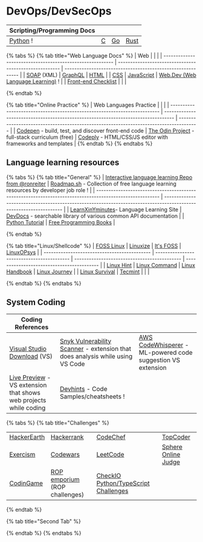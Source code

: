 # DevOps/DevSecOps



| Scripting/Programming Docs                              |                               |                           |                                    |
| ------------------------------------------------------- | ----------------------------- | ------------------------- | ---------------------------------- |
| [Python](https://wiki.python.org/moin/BeginnersGuide) ! | [C](https://www.learn-c.org/) | [Go](https://www.go.dev/) | [Rust](https://www.rust-lang.org/) |

{% tabs %}
{% tab title="Web Language  Docs" %}
| Web                                                       |                                                        |                                                             |
| --------------------------------------------------------- | ------------------------------------------------------ | ----------------------------------------------------------- |
| [SOAP](https://www.w3schools.com/XML/xml\_soap.asp) (XML) | [GraphQL](https://graphql.org/)                        | [HTML](https://www.w3schools.com/html/default.asp)          |
| [CSS](https://www.w3schools.com/Css/)                     | [JavaScript](https://www.w3schools.com/js/DEFAULT.asp) | [Web.Dev (Web Language Learning)](https://web.dev/learn/) ! |
| [Front-end Checklist](https://frontendchecklist.io/)      |                                                        |                                                             |


{% endtab %}

{% tab title="Online Practice" %}
| Web Languages Practice                                                    |                                                                                    |                                                                                        |
| ------------------------------------------------------------------------- | ---------------------------------------------------------------------------------- | -------------------------------------------------------------------------------------- |
| [Codepen](https://codepen.io/) - build, test, and discover front-end code | [The Odin Project](https://www.theodinproject.com/) - full-stack curriculum (free) | [Codeply](https://www.codeply.com/) - HTML/CSS/JS editor with frameworks and templates |
{% endtab %}
{% endtabs %}

## Language learning resources

{% tabs %}
{% tab title="General" %}
| [Interactive language learning Repo from @ronreiter](https://github.com/ronreiter/interactive-tutorials) | [Roadmap.sh](https://roadmap.sh/roadmaps) - Collection of free language learning resources by developer job role ! |
| -------------------------------------------------------------------------------------------------------- | ------------------------------------------------------------------------------------------------------------------ |
| [LearnXinYminutes](https://learnxinyminutes.com/)- Language Learning Site                                | [DevDocs](https://devdocs.io/) - searchable library of various common API documentation                            |
| [Python Tutorial](https://www.pythontutorial.net/)                                                       | [Free Programming Books](https://github.com/EbookFoundation/free-programming-books)                                |


{% endtab %}

{% tab title="Linux/Shellcode" %}
| [FOSS Linux](https://www.fosslinux.com/)     | [Linuxize](https://linuxize.com/)          | [It's FOSS](https://itsfoss.com/)            | [LinuxOPsys](https://linuxopsys.com/)      |
| -------------------------------------------- | ------------------------------------------ | -------------------------------------------- | ------------------------------------------ |
| [Linux Hint](https://linuxhint.com/)         | [Linux Command](https://linuxcommand.org/) | [Linux Handbook](https://linuxhandbook.com/) | [Linux Journey](https://linuxjourney.com/) |
| [Linux Survival](https://linuxsurvival.com/) | [Tecmint](https://www.tecmint.com/)        |                                              |                                            |


{% endtab %}
{% endtabs %}

## System Coding

| Coding References                                                                                                                             |                                                                                                                                              |                                                                                                                                                   |
| --------------------------------------------------------------------------------------------------------------------------------------------- | -------------------------------------------------------------------------------------------------------------------------------------------- | ------------------------------------------------------------------------------------------------------------------------------------------------- |
| [Visual Studio Download](https://visualstudio.microsoft.com/downloads/) (VS)                                                                  | [Snyk Vulnerability Scanner](https://docs.snyk.io/ide-tools/visual-studio-code-extension) - extension that does analysis while using VS Code | [AWS CodeWhisperer](https://docs.aws.amazon.com/toolkit-for-vscode/latest/userguide/codewhisperer.html) - ML-powered code suggestion VS extension |
| [Live Preview](https://marketplace.visualstudio.com/items?itemName=ms-vscode.live-server) - VS extension that shows web projects while coding | [Devhints](https://devhints.io/) - Code Samples/cheatsheets !                                                                                |                                                                                                                                                   |



{% tabs %}
{% tab title="Challenges" %}


|                                             |                                                           |                                                                  |                                             |
| ------------------------------------------- | --------------------------------------------------------- | ---------------------------------------------------------------- | ------------------------------------------- |
| [HackerEarth](https://www.hackerearth.com/) | [Hackerrank](https://www.hackerrank.com/)                 | [CodeChef](https://www.codechef.com/)                            | [TopCoder](https://www.topcoder.com/)       |
| [Exercism](https://exercism.io/)            | [Codewars](https://www.codewars.com/)                     | [LeetCode](https://leetcode.com/)                                | [Sphere Online Judge](http://www.spoj.com/) |
| [CodinGame](https://www.codingame.com/)     | [ROP emporium](https://ropemporium.com/) (ROP challenges) | [CheckIO Python/TypeScript Challenges ](https://py.checkio.org/) |                                             |
{% endtab %}

{% tab title="Second Tab" %}

{% endtab %}
{% endtabs %}
